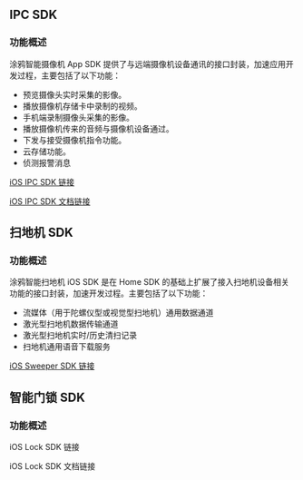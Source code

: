 ## IPC SDK

###  功能概述

涂鸦智能摄像机 App SDK 提供了与远端摄像机设备通讯的接口封装，加速应用开发过程，主要包括了以下功能：

- 预览摄像头实时采集的影像。
- 播放摄像机存储卡中录制的视频。
- 手机端录制摄像头采集的影像。
- 播放摄像机传来的音频与摄像机设备通过。
- 下发与接受摄像机指令功能。
- 云存储功能。
- 侦测报警消息



[iOS IPC SDK 链接](https://github.com/TuyaInc/tuyasmart_camera_ios_sdk)

[iOS IPC SDK 文档链接](https://tuyainc.github.io/tuyasmart_camera_ios_sdk_doc/zh-hans/)



## 扫地机 SDK

###  功能概述

涂鸦智能扫地机 iOS SDK 是在 Home SDK 的基础上扩展了接入扫地机设备相关功能的接口封装，加速开发过程。主要包括了以下功能：

- 流媒体（用于陀螺仪型或视觉型扫地机）通用数据通道
- 激光型扫地机数据传输通道
- 激光型扫地机实时/历史清扫记录
- 扫地机通用语音下载服务



[iOS Sweeper SDK 链接](https://github.com/TuyaInc/tuyasmart_sweeper_ios_sdk)



## 智能门锁 SDK

###  功能概述


iOS Lock SDK 链接

iOS Lock SDK 文档链接